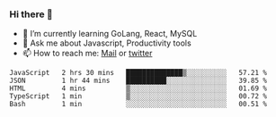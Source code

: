 ### Hi there 👋

- 🌱 I’m currently learning GoLang, React, MySQL
- 💬 Ask me about Javascript, Productivity tools 
- 📫 How to reach me: [Mail](mailto:kvaishak47@gmail.com) or [twitter](https://twitter.com/kvaish4k)

<!--START_SECTION:waka-->
```text
JavaScript   2 hrs 30 mins   ██████████████▒░░░░░░░░░░   57.21 % 
JSON         1 hr 44 mins    ██████████░░░░░░░░░░░░░░░   39.85 % 
HTML         4 mins          ▒░░░░░░░░░░░░░░░░░░░░░░░░   01.69 % 
TypeScript   1 min           ▒░░░░░░░░░░░░░░░░░░░░░░░░   00.72 % 
Bash         1 min           ░░░░░░░░░░░░░░░░░░░░░░░░░   00.51 % 
```
<!--END_SECTION:waka-->
